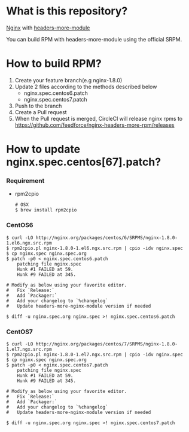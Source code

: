 # What is this repository?

[Nginx](http://nginx.org) with [headers-more-module](http://wiki.nginx.org/NginxHttpHeadersMoreModule)

You can build RPM with headers-more-module using the official SRPM.

# How to build RPM?

1. Create your feature branch(e.g nginx-1.8.0)
2. Update 2 files according to the methods described below
    - nginx.spec.centos6.patch
    - nginx.spec.centos7.patch
3. Push to the branch
4. Create a Pull request
5. When the Pull request is merged, CircleCI will release nginx rpms to https://github.com/feedforce/nginx-headers-more-rpm/releases

# How to update nginx.spec.centos[67].patch?

### Requirement

* rpm2cpio

    ```
    # OSX
    $ brew install rpm2cpio
    ```

### CentOS6

```
$ curl -LO http://nginx.org/packages/centos/6/SRPMS/nginx-1.8.0-1.el6.ngx.src.rpm
$ rpm2cpio.pl nginx-1.8.0-1.el6.ngx.src.rpm | cpio -idv nginx.spec
$ cp nginx.spec nginx.spec.org
$ patch -p0 < nginx.spec.centos6.patch
    patching file nginx.spec
    Hunk #1 FAILED at 59.
    Hunk #9 FAILED at 345.

# Modify as below using your favorite editor.
#   Fix `Release:`
#   Add `Packager:`
#   Add your changelog to `%changelog`
#   Update headers-more-nginx-module version if needed

$ diff -u nginx.spec.org nginx.spec >! nginx.spec.centos6.patch
```

### CentOS7

```
$ curl -LO http://nginx.org/packages/centos/7/SRPMS/nginx-1.8.0-1.el7.ngx.src.rpm
$ rpm2cpio.pl nginx-1.8.0-1.el7.ngx.src.rpm | cpio -idv nginx.spec
$ cp nginx.spec nginx.spec.org
$ patch -p0 < nginx.spec.centos7.patch
    patching file nginx.spec
    Hunk #1 FAILED at 59.
    Hunk #9 FAILED at 345.

# Modify as below using your favorite editor.
#   Fix `Release:`
#   Add `Packager:`
#   Add your changelog to `%changelog`
#   Update headers-more-nginx-module version if needed

$ diff -u nginx.spec.org nginx.spec >! nginx.spec.centos7.patch
```

